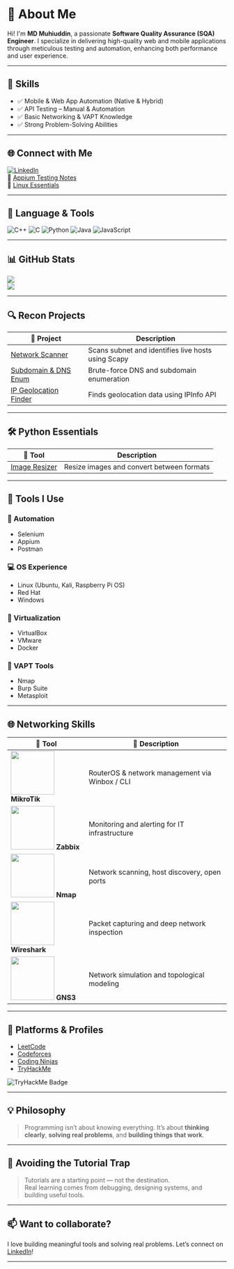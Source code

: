 # 💫 About Me

Hi! I'm **MD Muhiuddin**, a passionate **Software Quality Assurance (SQA) Engineer**. I specialize in delivering high-quality web and mobile applications through meticulous testing and automation, enhancing both performance and user experience.

---

## 🚀 Skills

- ✅ Mobile & Web App Automation (Native & Hybrid)
- ✅ API Testing – Manual & Automation
- ✅ Basic Networking & VAPT Knowledge
- ✅ Strong Problem-Solving Abilities

---

## 🌐 Connect with Me

[![LinkedIn](https://img.shields.io/badge/LinkedIn-%230077B5.svg?logo=linkedin&logoColor=white)](https://www.linkedin.com/in/md-muhiuddin-a0b3331a7/)  
🔗 [Appium Testing Notes](https://relic-amaranthus-d9a.notion.site/Mobile-Automation-testing-with-python-java-Appium-51f86f2ad6ea49be861388fe7c241a19)  
🔗 [Linux Essentials](https://relic-amaranthus-d9a.notion.site/Linux-Essentials-149f0348d325411987d01bc1fe8e169a)

---

## 🧠 Language & Tools

![C++](https://img.shields.io/badge/C++-%2300599C.svg?style=for-the-badge&logo=c%2B%2B&logoColor=white)
![C](https://img.shields.io/badge/C-%2300599C.svg?style=for-the-badge&logo=c&logoColor=white)
![Python](https://img.shields.io/badge/Python-3670A0?style=for-the-badge&logo=python&logoColor=ffdd54)
![Java](https://img.shields.io/badge/Java-%23ED8B00.svg?style=for-the-badge&logo=openjdk&logoColor=white)
![JavaScript](https://img.shields.io/badge/JavaScript-%23323330.svg?style=for-the-badge&logo=javascript&logoColor=%23F7DF1E)

---

## 📊 GitHub Stats

![](https://github-readme-streak-stats.herokuapp.com/?user=MuHIUDDIn98&theme=dark&hide_border=false)  
![](https://github-readme-stats.vercel.app/api/top-langs/?username=MuHIUDDIn98&theme=dark&hide_border=false&layout=compact)

---

## 🔍 Recon Projects

| 🎁 Project | Description |
|-----------|-------------|
| [Network Scanner](https://github.com/MuHIUDDIn98/Py_Networking) | Scans subnet and identifies live hosts using Scapy |
| [Subdomain & DNS Enum](https://github.com/MuHIUDDIn98/SubDomainEnamuration.git) | Brute-force DNS and subdomain enumeration |
| [IP Geolocation Finder](https://github.com/MuHIUDDIn98/IP_Geolocation_finder.git) | Finds geolocation data using IPInfo API |

---

## 🛠️ Python Essentials

| 🎁 Tool | Description |
|--------|-------------|
| [Image Resizer](https://github.com/MuHIUDDIn98/Image_resizer) | Resize images and convert between formats |

---

## 🧰 Tools I Use

### 🧪 Automation
- Selenium
- Appium
- Postman

### 💻 OS Experience
- Linux (Ubuntu, Kali, Raspberry Pi OS)
- Red Hat
- Windows

### 🧳 Virtualization
- VirtualBox
- VMware
- Docker

### 🔐 VAPT Tools
- Nmap
- Burp Suite
- Metasploit

---


## 🌐 Networking Skills

| 🔧 Tool        | 💬 Description                                      |
|----------------|----------------------------------------------------|
| <img src="https://merch.mikrotik.com/cdn/shop/files/512.png?v=1657867177" width="100" height="100"/> **MikroTik**     | RouterOS & network management via Winbox / CLI |
| <img src="https://upload.wikimedia.org/wikipedia/commons/6/6f/Zabbix_logo.svg" width="100" height="100"/> **Zabbix**       | Monitoring and alerting for IT infrastructure  |
| <img src="https://asset.brandfetch.io/idHnSFcYKj/idj4y8Dz-_.png" width="100" height="100"/> **Nmap**         | Network scanning, host discovery, open ports   |
| <img src="https://miro.medium.com/v2/resize:fit:705/1*jhOWv-JzWbg8MvDo0vnVEA.png" width="100" height="100"/> **Wireshark**   | Packet capturing and deep network inspection    |
| <img src="https://cdn.icon-icons.com/icons2/1381/PNG/512/gns3_94911.png" width="100" height="100"/> **GNS3**         | Network simulation and topological modeling     |



---

## 🧪 Platforms & Profiles

- [LeetCode](https://leetcode.com/muhiuddinanik/)
- [Codeforces](https://codeforces.com/profile/anik98)
- [Coding Ninjas](https://www.naukri.com/code360/profile/Muhiuddin)
- [TryHackMe](https://tryhackme.com/p/falcon.anik2)

![TryHackMe Badge](https://tryhackme-badges.s3.amazonaws.com/falcon.anik2.png)

---

## 💡 Philosophy

> Programming isn’t about knowing everything. It’s about **thinking clearly**, **solving real problems**, and **building things that work**.

---

## 🚫 Avoiding the Tutorial Trap

> Tutorials are a starting point — not the destination.  
> Real learning comes from debugging, designing systems, and building useful tools.

---

## 📫 Want to collaborate?

I love building meaningful tools and solving real problems. Let’s connect on [LinkedIn](https://www.linkedin.com/in/md-muhiuddin-a0b3331a7/)!

---




